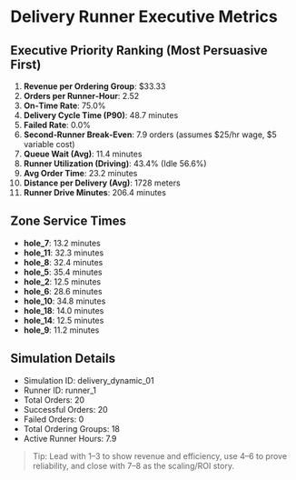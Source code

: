 # Delivery Runner Executive Metrics

## Executive Priority Ranking (Most Persuasive First)
1. **Revenue per Ordering Group**: $33.33
2. **Orders per Runner‑Hour**: 2.52
3. **On‑Time Rate**: 75.0%
4. **Delivery Cycle Time (P90)**: 48.7 minutes
5. **Failed Rate**: 0.0%
6. **Second‑Runner Break‑Even**: 7.9 orders (assumes $25/hr wage, $5 variable cost)
7. **Queue Wait (Avg)**: 11.4 minutes
8. **Runner Utilization (Driving)**: 43.4% (Idle 56.6%)
9. **Avg Order Time**: 23.2 minutes
10. **Distance per Delivery (Avg)**: 1728 meters
11. **Runner Drive Minutes**: 206.4 minutes

## Zone Service Times
- **hole_7**: 13.2 minutes
- **hole_11**: 32.3 minutes
- **hole_8**: 32.4 minutes
- **hole_5**: 35.4 minutes
- **hole_2**: 12.5 minutes
- **hole_6**: 28.6 minutes
- **hole_10**: 34.8 minutes
- **hole_18**: 14.0 minutes
- **hole_14**: 12.5 minutes
- **hole_9**: 11.2 minutes


## Simulation Details
- Simulation ID: delivery_dynamic_01
- Runner ID: runner_1
- Total Orders: 20
- Successful Orders: 20
- Failed Orders: 0
- Total Ordering Groups: 18
- Active Runner Hours: 7.9

> Tip: Lead with 1–3 to show revenue and efficiency, use 4–6 to prove reliability, and close with 7–8 as the scaling/ROI story.
